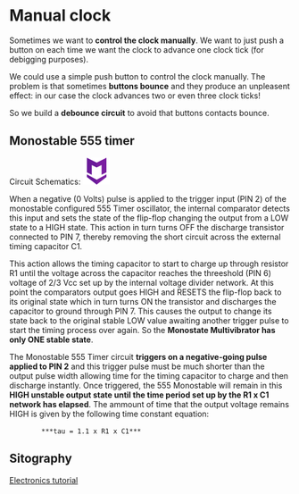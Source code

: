 # Manual clock

Sometimes we want to **control the clock manually**. We want to just push a button on each time we want the clock to advance one clock tick (for debigging purposes).

We could use a simple push button to control the clock manually. The problem is that sometimes **buttons bounce** and they produce an unpleasent effect: in our case the clock advances two or even three clock ticks!

So we build a **debounce circuit** to avoid that buttons contacts bounce.

## Monostable 555 timer


Circuit Schematics: 
![alt text](https://github.com/adam-p/markdown-here/raw/master/src/common/images/icon48.png "Logo Title Text 1")

When a negative (0 Volts) pulse is applied to the trigger input (PIN 2) of the monostable configured 555 Timer oscillator, the internal comparator detects this input and sets the state of the flip-flop changing the output from a LOW state to a HIGH state. This action in turn turns OFF the discharge transistor connected to PIN 7, thereby removing the short circuit across the external timing capacitor C1.


This action allows the timing capacitor to start to charge up through resistor R1 until the voltage across the capacitor reaches the threeshold (PIN 6) voltage of 2/3 Vcc set up by the internal voltage divider network. At this point the comparators output goes HIGH and RESETS the flip-flop back to its original state which in turn turns ON the transistor and discharges the capacitor to ground through PIN 7. This causes the output to change its state back to the original stable LOW value awaiting another trigger pulse to start the timing process over again. So the **Monostate Multivibrator has only ONE stable state**.


The Monostable 555 Timer circuit **triggers on a negative-going pulse applied to PIN 2** and this trigger pulse must be much shorter than the output pulse width allowing time for the timing capacitor to charge and then discharge instantly. Once triggered, the 555 Monostable will remain in this **HIGH unstable output state until the time period set up by the R1 x C1 network has elapsed**. The ammount of time that the output voltage remains HIGH is given by the following time constant equation:

            ***tau = 1.1 x R1 x C1***


## Sitography

[Electronics tutorial](https://www.electronics-tutorials.ws/waveforms/555_timer.html)